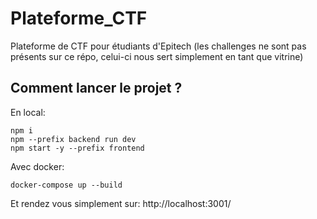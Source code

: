 # Plateforme_CTF
Plateforme de CTF pour étudiants d'Epitech (les challenges ne sont pas présents sur ce répo, celui-ci nous sert simplement en tant que vitrine)

## Comment lancer le projet ?
En local:
```
npm i
npm --prefix backend run dev
npm start -y --prefix frontend
```
Avec docker:
```
docker-compose up --build
```
Et rendez vous simplement sur: http://localhost:3001/
